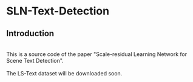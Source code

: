 # SLN-Text-Detection


## Introduction

<br>
This is a source code of the paper "Scale-residual Learning Network for Scene Text Detection".
<br>

<br>
The LS-Text dataset will be downloaded soon.
<br>
